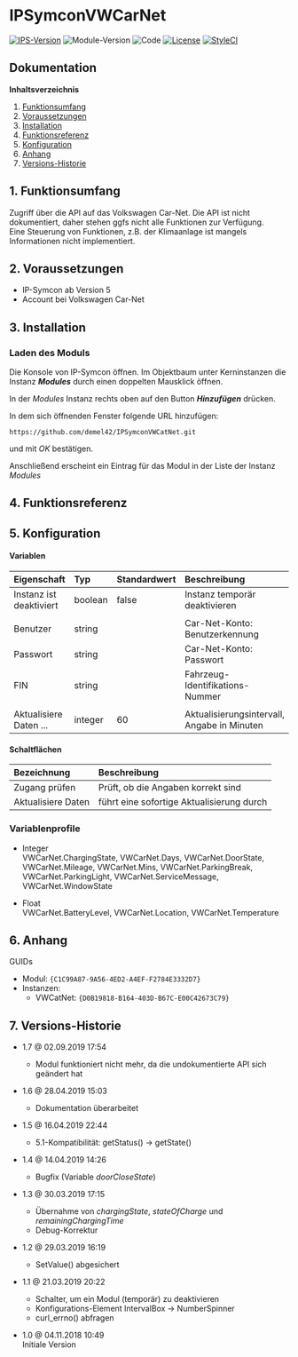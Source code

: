 # IPSymconVWCarNet

[![IPS-Version](https://img.shields.io/badge/Symcon_Version-5.0+-red.svg)](https://www.symcon.de/service/dokumentation/entwicklerbereich/sdk-tools/sdk-php/)
![Module-Version](https://img.shields.io/badge/Modul_Version-1.7-blue.svg)
![Code](https://img.shields.io/badge/Code-PHP-blue.svg)
[![License](https://img.shields.io/badge/License-CC%20BY--NC--SA%204.0-green.svg)](https://creativecommons.org/licenses/by-nc-sa/4.0/)
[![StyleCI](https://github.styleci.io/repos/162714119/shield?branch=master)](https://github.styleci.io/repos/162714119)

## Dokumentation

**Inhaltsverzeichnis**

1. [Funktionsumfang](#1-funktionsumfang)
2. [Voraussetzungen](#2-voraussetzungen)
3. [Installation](#3-installation)
4. [Funktionsreferenz](#4-funktionsreferenz)
5. [Konfiguration](#5-konfiguration)
6. [Anhang](#6-anhang)
7. [Versions-Historie](#7-versions-historie)

## 1. Funktionsumfang

Zugriff über die API auf das Volkswagen Car-Net. Die API ist nicht dokumentiert, daher stehen ggfs nicht alle Funktionen zur Verfügung.<br>
Eine Steuerung von Funktionen, z.B. der Klimaanlage ist mangels Informationen nicht implementiert.

## 2. Voraussetzungen

 - IP-Symcon ab Version 5
 - Account bei Volkswagen Car-Net

## 3. Installation

### Laden des Moduls

Die Konsole von IP-Symcon öffnen. Im Objektbaum unter Kerninstanzen die Instanz __*Modules*__ durch einen doppelten Mausklick öffnen.

In der _Modules_ Instanz rechts oben auf den Button __*Hinzufügen*__ drücken.

In dem sich öffnenden Fenster folgende URL hinzufügen:

`https://github.com/demel42/IPSymconVWCatNet.git`

und mit _OK_ bestätigen.

Anschließend erscheint ein Eintrag für das Modul in der Liste der Instanz _Modules_

## 4. Funktionsreferenz

## 5. Konfiguration

#### Variablen

| Eigenschaft             | Typ     | Standardwert | Beschreibung |
| :---------------------- | :------ | :----------- | :----------- |
| Instanz ist deaktiviert | boolean | false        | Instanz temporär deaktivieren |
|                         |         |              | |
| Benutzer                | string  |              | Car-Net-Konto: Benutzerkennung |
| Passwort                | string  |              | Car-Net-Konto: Passwort |
| FIN                     | string  |              | Fahrzeug-Identifikations-Nummer |
|                         |         |              | |
| Aktualisiere Daten ...  | integer | 60           | Aktualisierungsintervall, Angabe in Minuten |

#### Schaltflächen

| Bezeichnung        | Beschreibung |
| :----------------- | :----------- |
| Zugang prüfen      | Prüft, ob die Angaben korrekt sind |
| Aktualisiere Daten | führt eine sofortige Aktualisierung durch |

### Variablenprofile


* Integer<br>
VWCarNet.ChargingState,
VWCarNet.Days,
VWCarNet.DoorState,
VWCarNet.Mileage,
VWCarNet.Mins,
VWCarNet.ParkingBreak,
VWCarNet.ParkingLight,
VWCarNet.ServiceMessage,
VWCarNet.WindowState

* Float<br>
VWCarNet.BatteryLevel,
VWCarNet.Location,
VWCarNet.Temperature

## 6. Anhang

GUIDs

- Modul: `{C1C99A87-9A56-4ED2-A4EF-F2784E3332D7}`
- Instanzen:
  - VWCatNet: `{D0B19818-B164-403D-B67C-E00C42673C79}`

## 7. Versions-Historie

- 1.7 @ 02.09.2019 17:54<br>
  - Modul funktioniert nicht mehr, da die undokumentierte API sich geändert hat

- 1.6 @ 28.04.2019 15:03<br>
  - Dokumentation überarbeitet

- 1.5 @ 16.04.2019 22:44<br>
  - 5.1-Kompatibilität: getStatus() -> getState()

- 1.4 @ 14.04.2019 14:26<br>
  - Bugfix (Variable _doorCloseState_)

- 1.3 @ 30.03.2019 17:15<br>
  - Übernahme von _chargingState_, _stateOfCharge_ und _remainingChargingTime_
  - Debug-Korrektur

- 1.2 @ 29.03.2019 16:19<br>
  - SetValue() abgesichert

- 1.1 @ 21.03.2019 20:22<br>
  - Schalter, um ein Modul (temporär) zu deaktivieren
  - Konfigurations-Element IntervalBox -> NumberSpinner
  - curl_errno() abfragen

- 1.0 @ 04.11.2018 10:49<br>
  Initiale Version
